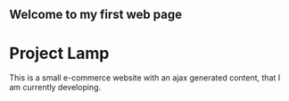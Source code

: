 ## Welcome to my first web page
# Project Lamp
This is a small e-commerce website with an ajax generated content, that I am currently developing.
